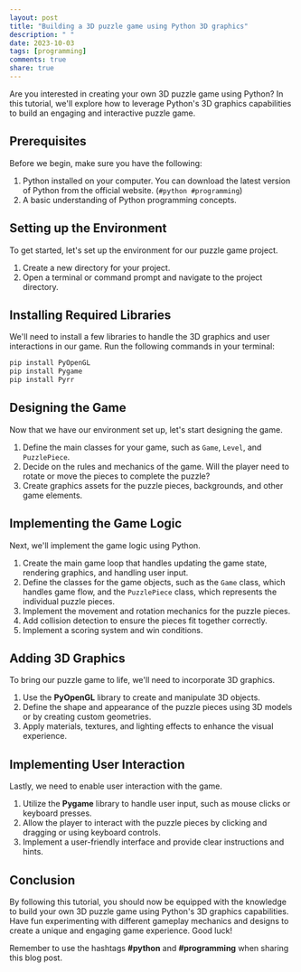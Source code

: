 ```yaml
---
layout: post
title: "Building a 3D puzzle game using Python 3D graphics"
description: " "
date: 2023-10-03
tags: [programming]
comments: true
share: true
---
```


Are you interested in creating your own 3D puzzle game using Python? In this tutorial, we'll explore how to leverage Python's 3D graphics capabilities to build an engaging and interactive puzzle game.

## Prerequisites

Before we begin, make sure you have the following:

1. Python installed on your computer. You can download the latest version of Python from the official website. (`#python #programming`)
2. A basic understanding of Python programming concepts.

## Setting up the Environment

To get started, let's set up the environment for our puzzle game project.

1. Create a new directory for your project.
2. Open a terminal or command prompt and navigate to the project directory.

## Installing Required Libraries

We'll need to install a few libraries to handle the 3D graphics and user interactions in our game. Run the following commands in your terminal:

```python
pip install PyOpenGL
pip install Pygame
pip install Pyrr
```

## Designing the Game

Now that we have our environment set up, let's start designing the game.

1. Define the main classes for your game, such as `Game`, `Level`, and `PuzzlePiece`.
2. Decide on the rules and mechanics of the game. Will the player need to rotate or move the pieces to complete the puzzle?
3. Create graphics assets for the puzzle pieces, backgrounds, and other game elements.

## Implementing the Game Logic

Next, we'll implement the game logic using Python.

1. Create the main game loop that handles updating the game state, rendering graphics, and handling user input.
2. Define the classes for the game objects, such as the `Game` class, which handles game flow, and the `PuzzlePiece` class, which represents the individual puzzle pieces.
3. Implement the movement and rotation mechanics for the puzzle pieces.
4. Add collision detection to ensure the pieces fit together correctly.
5. Implement a scoring system and win conditions.

## Adding 3D Graphics

To bring our puzzle game to life, we'll need to incorporate 3D graphics.

1. Use the **PyOpenGL** library to create and manipulate 3D objects.
2. Define the shape and appearance of the puzzle pieces using 3D models or by creating custom geometries.
3. Apply materials, textures, and lighting effects to enhance the visual experience.

## Implementing User Interaction

Lastly, we need to enable user interaction with the game.

1. Utilize the **Pygame** library to handle user input, such as mouse clicks or keyboard presses.
2. Allow the player to interact with the puzzle pieces by clicking and dragging or using keyboard controls.
3. Implement a user-friendly interface and provide clear instructions and hints.

## Conclusion

By following this tutorial, you should now be equipped with the knowledge to build your own 3D puzzle game using Python's 3D graphics capabilities. Have fun experimenting with different gameplay mechanics and designs to create a unique and engaging game experience. Good luck!

Remember to use the hashtags **#python** and **#programming** when sharing this blog post.